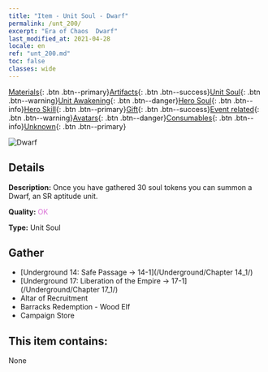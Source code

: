 ```yaml
---
title: "Item - Unit Soul - Dwarf"
permalink: /unt_200/
excerpt: "Era of Chaos  Dwarf"
last_modified_at: 2021-04-28
locale: en
ref: "unt_200.md"
toc: false
classes: wide
---
```

 [Materials](/Items/){: .btn .btn--primary}[Artifacts](/Items/Artifacts/){: .btn .btn--success}[Unit Soul](/Items/UnitSoul/){: .btn .btn--warning}[Unit Awakening](/Items/UnitAwakening/){: .btn .btn--danger}[Hero Soul](/Items/HeroSoul/){: .btn .btn--info}[Hero Skill](/Items/HeroSkill/){: .btn .btn--primary}[Gift](/Items/Gift/){: .btn .btn--success}[Event related](/Items/Events/){: .btn .btn--warning}[Avatars](/Items/Avatars/){: .btn .btn--danger}[Consumables](/Items/Consumables/){: .btn .btn--info}[Unknown](/Items/Unknown/){: .btn .btn--primary}

 ![Dwarf](/images/u/ti_airen.jpg)

## Details
 **Description:** Once you have gathered 30 soul tokens you can summon a Dwarf, an SR aptitude unit.

 **Quality:** <span style="color: #DA70D6">OK</span>

 **Type:** Unit Soul

## Gather

*    [Underground 14: Safe Passage -> 14-1](/Underground/Chapter 14_1/) 
*    [Underground 17: Liberation of the Empire -> 17-1](/Underground/Chapter 17_1/) 
*    Altar of Recruitment 
*    Barracks Redemption - Wood Elf 
*    Campaign Store 

## This item contains:

  None

